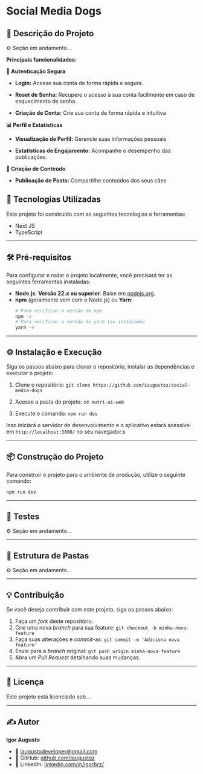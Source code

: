 # Social Media Dogs

## 📄 Descrição do Projeto

⚙️ Seção em andamento...

**Principais funcionalidades:**

**🔐 Autenticação Segura**

- **Login:** Acesse sua conta de forma rápida e segura.

- **Reset de Senha:** Recupere o acesso à sua conta facilmente em caso de esquecimento de senha.

- **Criação de Conta:** Crie sua conta de forma rápida e intuitiva

**📊 Perfil e Estatísticas**

- **Visualização de Perfil:** Gerencie suas informações pessoais

- **Estatísticas de Engajamento:** Acompanhe o desempenho das publicações.

**📝 Criação de Conteúdo**

- **Publicação de Posts:** Compartilhe conteúdos dos seus cães

## 🚀 Tecnologias Utilizadas

Este projeto foi construído com as seguintes tecnologias e ferramentas:

- Next JS
- TypeScript

---

## 🛠 Pré-requisitos

Para configurar e rodar o projeto localmente, você precisará ter as seguintes ferramentas instaladas:

- **Node.js**: **Versão 22.x ou superior**. Baixe em [nodejs.org](https://nodejs.org/).
- **npm** (geralmente vem com o Node.js) ou **Yarn**:
  ```bash
  # Para verificar a versão do npm
  npm -v
  # Para verificar a versão do yarn (se instalado)
  yarn -v
  ```

---

## ⚙ Instalação e Execução

Siga os passos abaixo para clonar o repositório, instalar as dependências e executar o projeto:

1. Clone o repositório: `git clone https://github.com/iaugustoz/social-media-dogs`

2. Acesse a pasta do projeto:
   `cd nutri-ai-web`

3. Execute o comando: `npm run dev`

Isso iniciará o servidor de desenvolvimento e o aplicativo estará acessível em `http://localhost:3000/` no seu navegador.s

---

## 📦 Construção do Projeto

Para construir o projeto para o ambiente de produção, utilize o seguinte comando:

```bash
npm run dev
```

---

## 🧪 Testes

⚙️ Seção em andamento...

---

## 📂 Estrutura de Pastas

⚙️ Seção em andamento...

---

## 💡 Contribuição

Se você deseja contribuir com este projeto, siga os passos abaixo:

1.  Faça um _fork_ deste repositório.
2.  Crie uma nova _branch_ para sua feature: `git checkout -b minha-nova-feature`
3.  Faça suas alterações e _commit_-as: `git commit -m 'Adiciona nova feature'`
4.  Envie para a _branch_ original: `git push origin minha-nova-feature`
5.  Abra um _Pull Request_ detalhando suas mudanças.

---

## 📄 Licença

Este projeto está licenciado sob...

---

## ✍️ Autor

**Igor Augusto**

- 📧 iaugustodeveloper@gmail.com
- 🐙 GitHub: [github.com/iaugustoz](https://github.com/iaugustoz)
- 💼 LinkedIn: [linkedin.com/in/igorbrz/](https://www.linkedin.com/in/igorbrz/)
